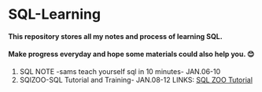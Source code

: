 # SQL-Learning 
#### This repository stores all my notes and process of learning SQL.
#### Make progress everyday and hope some materials could also help you. :blush:
1. SQL NOTE -sams teach yourself sql in 10 minutes- JAN.06-10
2. SQlZOO-SQL Tutorial and Training- JAN.08-12 
   LINKS: <a href="https://sqlzoo.net/wiki/SQL_Tutorial" title="Title"> SQL ZOO Tutorial</a>
